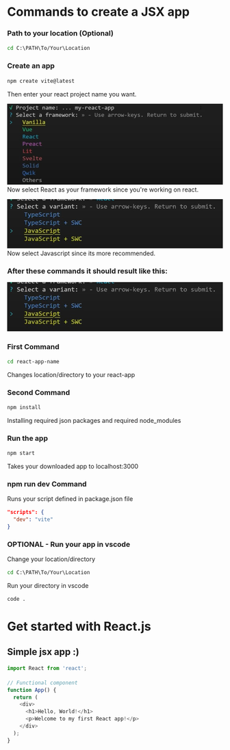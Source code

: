 # Commands to create a JSX app

### Path to your location (Optional)
```bash  
cd C:\PATH\To/Your\Location
```  

### Create an app
```bash
npm create vite@latest
```
Then enter your react project name you want.

![Select a framework: Vanilla, Vue, React, Preact, Lit, Svelte, Solid, Qwik, Others](./my-app/Read-Me-Content/1frameworkSelection.png)
Now select React as your framework since you're working on react.

![Select a variant: Typescript, Typescript + SWC, Javascript, Javascript + SWC](./my-app/Read-Me-Content/3variantSelection.png)
Now select Javascript since its more recommended.

### After these commands it should result like this:
![Scaffolding project in C:\Your\Project\Location\react-app... Done. Now run: cd react-app-name, npm install, npm run dev](./my-app/Read-Me-Content/3variantSelection.png)

### First Command
```bash
cd react-app-name
```
Changes location/directory to your react-app

### Second Command
```bash
npm install
```
Installing required json packages and required node_modules

### Run the app
```bash
npm start
```
Takes your downloaded app to localhost:3000

### npm run dev Command
Runs your script defined in package.json file
```json
"scripts": {
  "dev": "vite"
}
```

### OPTIONAL - Run your app in vscode
Change your location/directory
```bash  
cd C:\PATH\To/Your\Location
```
Run your directory in vscode
```bash
code .
```

# Get started with React.js
## Simple jsx app :)
```Javascript
import React from 'react';

// Functional component
function App() {
  return (
    <div>
      <h1>Hello, World!</h1>
      <p>Welcome to my first React app!</p>
    </div>
  );
}
```